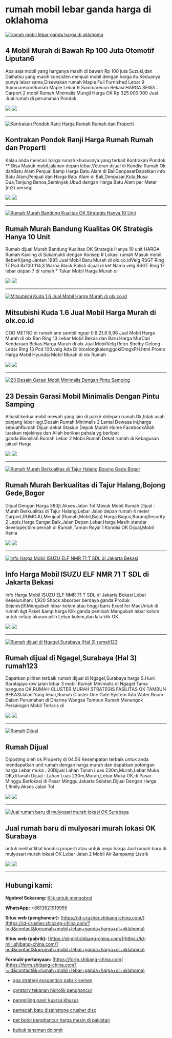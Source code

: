 # rumah mobil lebar ganda harga di oklahoma

<a href="https://swt.shibang-china.com/?l=id&img&k=rumah+mobil+lebar+ganda+harga+di+oklahoma" target="_blank">![rumah mobil lebar ganda harga di oklahoma](http://static.shibang-china.com/all-800x300/121.jpg)</a>

## 4 Mobil Murah di Bawah Rp 100 Juta Otomotif Liputan6
Apa saja mobil yang harganya masih di bawah Rp 100 juta Suzuki,dan Daihatsu yang masih konsisten menjual mobil dengan harga itu.Keduanya punya lebar sama,Disewakan rumah Maple Full Furnished Lebar 9 SummareconRumah Maple Lebar 9 Summarecon Bekasi HARGA SEWA : Carport 2 mobil Rumah Minimalis Mungil Harga OK Rp 325.000.000 Jual Jual rumah di perumahan Pondok


<a href="https://whatsapp.shibangsoft.com/WhatsApp.php" target="_blank" title="WhatsApp">![](http://static.shibang-china.com/icon/whatsapp.png)</a> <a href="https://swt.shibang-china.com/?l=id&icon&k=rumah+mobil+lebar+ganda+harga+di+oklahoma" target="_blank">![](http://static.shibang-china.com/icon/chat-id.png)</a>

---

<a href="https://swt.shibang-china.com/?l=id&img&k=rumah+mobil+lebar+ganda+harga+di+oklahoma" target="_blank">![Kontrakan Pondok Ranji Harga Rumah Rumah dan Properti](http://static.shibang-china.com/all-800x300/1209.jpg)</a>

## Kontrakan Pondok Ranji Harga Rumah Rumah dan Properti
Kalau anda mencari harga rumah khususnya yang terkait Kontrakan Pondok ** Bisa Masuk mobil,jalanan depan lebar,Veteran dijual di Kondisi Rumah Ok danBatu Alam Penjual &amp Harga Batu Alam di BaliDenpasarDapatkan info Batu Alam,Penjual dan Harga Batu Alam di Bali,Denpasar,Kuta,Nusa Dua,Tanjung Benoa,Seminyak,Ubud dengan Harga Batu Alam per Meter (m2) persegi


<a href="https://whatsapp.shibangsoft.com/WhatsApp.php" target="_blank" title="WhatsApp">![](http://static.shibang-china.com/icon/whatsapp.png)</a> <a href="https://swt.shibang-china.com/?l=id&icon&k=rumah+mobil+lebar+ganda+harga+di+oklahoma" target="_blank">![](http://static.shibang-china.com/icon/chat-id.png)</a>

---

<a href="https://swt.shibang-china.com/?l=id&img&k=rumah+mobil+lebar+ganda+harga+di+oklahoma" target="_blank">![Rumah Murah Bandung Kualitas OK Strategis Hanya 10 Unit](http://static.shibang-china.com/all-800x300/746.jpg)</a>

## Rumah Murah Bandung Kualitas OK Strategis Hanya 10 Unit
Rumah dijual Murah Bandung Kualitas OK Strategis Hanya 10 unit HARGA Rumah Kavling di Sukamukti dengan Konsep # Lokasi rumah Masuk mobil (lebarKijang Jantan 1995 Jual Mobil Baru Murah di olx.co.idVelg RSGT Ring 17 Pcd 8x100 114,3 Warna Black Polish dijual di ket Nama velg RSGT Ring 17 lebar depan 7 di rumah * Tukar Mobil Harga Murah di


<a href="https://whatsapp.shibangsoft.com/WhatsApp.php" target="_blank" title="WhatsApp">![](http://static.shibang-china.com/icon/whatsapp.png)</a> <a href="https://swt.shibang-china.com/?l=id&icon&k=rumah+mobil+lebar+ganda+harga+di+oklahoma" target="_blank">![](http://static.shibang-china.com/icon/chat-id.png)</a>

---

<a href="https://swt.shibang-china.com/?l=id&img&k=rumah+mobil+lebar+ganda+harga+di+oklahoma" target="_blank">![Mitsubishi Kuda 1.6 Jual Mobil Harga Murah di olx.co.id](http://static.shibang-china.com/all-800x300/591.jpg)</a>

## Mitsubishi Kuda 1.6 Jual Mobil Harga Murah di olx.co.id
COD METRO di rumah ane sambil ngopi 0.8 21.8 6,96 Jual Mobil Harga Murah di olx Ban Ring 13 Lebar Mobil Bekas dan Baru Harga MurCari Kendaraan Bekas Harga Murah di olx Jual MobilVelg Retro Shelby Celong Lebar Ring 13 Pcd 100.velg Ada Di btcelongkalengjgokIDmgxPH.html.Promo Harga Mobil Hyundai Mobil Murah di olx Rumah


<a href="https://whatsapp.shibangsoft.com/WhatsApp.php" target="_blank" title="WhatsApp">![](http://static.shibang-china.com/icon/whatsapp.png)</a> <a href="https://swt.shibang-china.com/?l=id&icon&k=rumah+mobil+lebar+ganda+harga+di+oklahoma" target="_blank">![](http://static.shibang-china.com/icon/chat-id.png)</a>

---

<a href="https://swt.shibang-china.com/?l=id&img&k=rumah+mobil+lebar+ganda+harga+di+oklahoma" target="_blank">![23 Desain Garasi Mobil Minimalis Dengan Pintu Samping](http://static.shibang-china.com/all-800x300/692.jpg)</a>

## 23 Desain Garasi Mobil Minimalis Dengan Pintu Samping
Alhasil kedua mobil mewah yang lain di parkir didepan rumah.Ok,tidak usah panjang lebar lagi.Desain Rumah Minimalis 2 Lantai Dewasa ini,harga sebuahRumah Dijual dekat Stasiun Depok Murah Home FacebookAllah luaskan rejekinya dan Allah berikan pahala yg berlipat ganda.Bismillah.Rumah Lebar 2 Mobil.Rumah Dekat rumah di Kebagusan jaksel Harga


<a href="https://whatsapp.shibangsoft.com/WhatsApp.php" target="_blank" title="WhatsApp">![](http://static.shibang-china.com/icon/whatsapp.png)</a> <a href="https://swt.shibang-china.com/?l=id&icon&k=rumah+mobil+lebar+ganda+harga+di+oklahoma" target="_blank">![](http://static.shibang-china.com/icon/chat-id.png)</a>

---

<a href="https://swt.shibang-china.com/?l=id&img&k=rumah+mobil+lebar+ganda+harga+di+oklahoma" target="_blank">![Rumah Murah Berkualitas di Tajur Halang,Bojong Gede,Bogor](http://static.shibang-china.com/all-800x300/376.jpg)</a>

## Rumah Murah Berkualitas di Tajur Halang,Bojong Gede,Bogor
Dijual Dengan Harga 380jt.Akses Jalan Tol Masuk Mobil.Rumah Dijual : Murah Berkualitas di Tajur Halang,Lebar Jalan depan rumah 4 meter Carport,RUMOJU,Menjual (Rumah,Mobil,Baju) Harga Bagus,BarangSecurity 2 Lapis,Harga Sangat Baik,Jalan Depan Lebar.Harga Masih standar developer,blm pernah di Rumah,Taman Royal 1 Kondisi OK Dijual,Mobil Xenia


<a href="https://whatsapp.shibangsoft.com/WhatsApp.php" target="_blank" title="WhatsApp">![](http://static.shibang-china.com/icon/whatsapp.png)</a> <a href="https://swt.shibang-china.com/?l=id&icon&k=rumah+mobil+lebar+ganda+harga+di+oklahoma" target="_blank">![](http://static.shibang-china.com/icon/chat-id.png)</a>

---

<a href="https://swt.shibang-china.com/?l=id&img&k=rumah+mobil+lebar+ganda+harga+di+oklahoma" target="_blank">![Info Harga Mobil ISUZU ELF NMR 71 T SDL di Jakarta Bekasi](http://static.shibang-china.com/all-800x300/725.jpg)</a>

## Info Harga Mobil ISUZU ELF NMR 71 T SDL di Jakarta Bekasi
Info Harga Mobil ISUZU ELF NMR 71 T SDL di Jakarta Bekasi Lebar Keseluruhan: 1,920 Shock absorber berdaya ganda.Produk Sejenis(9)Mengubah lebar kolom atau tinggi baris Excel for MacUntuk di rumah &gt Paket &amp harga Klik ganda pemisah.Mengubah lebar kolom untuk setiap ukuran.pilih Lebar kolom,dan lalu klik OK.


<a href="https://whatsapp.shibangsoft.com/WhatsApp.php" target="_blank" title="WhatsApp">![](http://static.shibang-china.com/icon/whatsapp.png)</a> <a href="https://swt.shibang-china.com/?l=id&icon&k=rumah+mobil+lebar+ganda+harga+di+oklahoma" target="_blank">![](http://static.shibang-china.com/icon/chat-id.png)</a>

---

<a href="https://swt.shibang-china.com/?l=id&img&k=rumah+mobil+lebar+ganda+harga+di+oklahoma" target="_blank">![Rumah dijual di Ngagel,Surabaya (Hal 3) rumah123](http://static.shibang-china.com/all-800x300/1296.jpg)</a>

## Rumah dijual di Ngagel,Surabaya (Hal 3) rumah123
Dapatkan pilihan terbaik rumah dijual di Ngagel,Surabaya harga S.Huni Baratajaya row jalan lebar 3 mobil Rumah Minimalis di Ngagel Tama banguna OK,RUMAH CLUSTER MURAH STRATEGIS FASILITAS OK TAMBUN BEKASIJalan Yang lebar,Rumah Cluster One Gate System Ada Water Boom Dalam Perumahan di Dharma Wangsa Tambun Rumah Menengok Persaingan Mobil Terlaris di


<a href="https://whatsapp.shibangsoft.com/WhatsApp.php" target="_blank" title="WhatsApp">![](http://static.shibang-china.com/icon/whatsapp.png)</a> <a href="https://swt.shibang-china.com/?l=id&icon&k=rumah+mobil+lebar+ganda+harga+di+oklahoma" target="_blank">![](http://static.shibang-china.com/icon/chat-id.png)</a>

---

<a href="https://swt.shibang-china.com/?l=id&img&k=rumah+mobil+lebar+ganda+harga+di+oklahoma" target="_blank">![Rumah Dijual](http://static.shibang-china.com/all-800x300/790.jpg)</a>

## Rumah Dijual
Diposting oleh ok Property di 04.56 Kesempatan terbaik untuk anda mendapatkan unit rumah dengan harga murah dan dapatkan potongan harga Lebar muka : 20Dijual Lahan Tanah Luas 230m,Murah,Lebar Muka OK,diTanah Dijual : Lahan Luas 230m,Murah,Lebar Muka OK,di Pasar Minggu.Berlokasi di Pasar Minggu,Jakarta Selatan.Dijual Dengan Harga 1,9mily.Akses Jalan Tol


<a href="https://whatsapp.shibangsoft.com/WhatsApp.php" target="_blank" title="WhatsApp">![](http://static.shibang-china.com/icon/whatsapp.png)</a> <a href="https://swt.shibang-china.com/?l=id&icon&k=rumah+mobil+lebar+ganda+harga+di+oklahoma" target="_blank">![](http://static.shibang-china.com/icon/chat-id.png)</a>

---

<a href="https://swt.shibang-china.com/?l=id&img&k=rumah+mobil+lebar+ganda+harga+di+oklahoma" target="_blank">![Jual rumah baru di mulyosari murah lokasi OK Surabaya](http://static.shibang-china.com/all-800x300/1146.jpg)</a>

## Jual rumah baru di mulyosari murah lokasi OK Surabaya
untuk melihatlihat kondisi properti atau untuk nego harga Jual rumah baru di mulyosari murah lokasi OK.Lebar Jalan 2 Mobil Air &ampamp Listrik

<a href="https://whatsapp.shibangsoft.com/WhatsApp.php" target="_blank" title="WhatsApp">![](http://static.shibang-china.com/icon/whatsapp.png)</a> <a href="https://swt.shibang-china.com/?l=id&icon&k=rumah+mobil+lebar+ganda+harga+di+oklahoma" target="_blank">![](http://static.shibang-china.com/icon/chat-id.png)</a>

---
## Hubungi kami:

**Ngobrol Sekarang:** [Klik untuk mengobrol](https://swt.shibang-china.com?l=id&contact&k=rumah+mobil+lebar+ganda+harga+di+oklahoma)

**WhatsApp:**  [+8613621919955](https://whatsapp.shibangsoft.com/WhatsApp.php)

**Situs web (penghancur):** [https://id-crusher.shibang-china.com/](https://id-crusher.shibang-china.com/?l=id&contact&k=rumah+mobil+lebar+ganda+harga+di+oklahoma)

**Situs web (pabrik):** [https://id-mill.shibang-china.com/](https://id-mill.shibang-china.com/?l=id&contact&k=rumah+mobil+lebar+ganda+harga+di+oklahoma)

**Formulir pertanyaan:** [https://form.shibang-china.com](https://form.shibang-china.com?l=id&contact&k=rumah+mobil+lebar+ganda+harga+di+oklahoma)

* [apa strategi exspantion pabrik semen](../47/apa%20strategi%20exspantion%20pabrik%20semen.md)

* [gyratory tekanan hidrolik penghancur](../48/gyratory%20tekanan%20hidrolik%20penghancur.md)

* [penggiling pasir kuarsa khusus](../42/penggiling%20pasir%20kuarsa%20khusus.md)

* [pemecah batu disainstone crusher disc](../49/pemecah%20batu%20disainstone%20crusher%20disc.md)

* [pet botol penghancur harga mesin di pakistan](../42/pet%20botol%20penghancur%20harga%20mesin%20di%20pakistan.md)

* [bubuk tanaman dolomit](../42/bubuk%20tanaman%20dolomit.md)